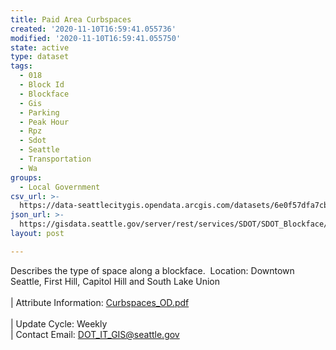 ```yaml
---
title: Paid Area Curbspaces
created: '2020-11-10T16:59:41.055736'
modified: '2020-11-10T16:59:41.055750'
state: active
type: dataset
tags:
  - 018
  - Block Id
  - Blockface
  - Gis
  - Parking
  - Peak Hour
  - Rpz
  - Sdot
  - Seattle
  - Transportation
  - Wa
groups:
  - Local Government
csv_url: >-
  https://data-seattlecitygis.opendata.arcgis.com/datasets/6e0f57dfa7cb40e7ad9ea08086bf088f_1.csv?outSR=%7B%22latestWkid%22%3A2926%2C%22wkid%22%3A2926%7D
json_url: >-
  https://gisdata.seattle.gov/server/rest/services/SDOT/SDOT_Blockface/MapServer/1
layout: post

---
```

Describes the type of space along a blockface.  Location: Downtown Seattle, First Hill, Capitol Hill and South Lake Union  <br /> <br />| Attribute Information: <a href='https://drive.google.com/open?id=1rTX02Gdw6SeE9tzS0o6x_rr3Ccu7Vvyf' target='_blank'>Curbspaces_OD.pdf</a> <br /><br />| Update Cycle: Weekly  <br />| Contact Email: <a href='mailto:DOT_IT_GIS@seattle.gov' target='_blank'>DOT_IT_GIS@seattle.gov</a>
